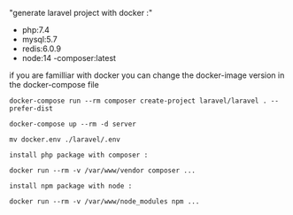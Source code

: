 "generate laravel project with docker :"
- php:7.4
- mysql:5.7
- redis:6.0.9
- node:14
-composer:latest

if you are familliar with docker you can change the docker-image version in the docker-compose file 

```
docker-compose run --rm composer create-project laravel/laravel . --prefer-dist

docker-compose up --rm -d server

mv docker.env ./laravel/.env

install php package with composer :

docker run --rm -v /var/www/vendor composer ...

install npm package with node :

docker run --rm -v /var/www/node_modules npm ...

```